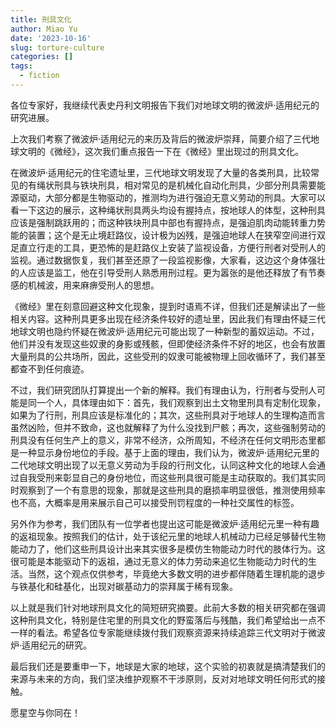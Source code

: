 ```yaml
---
title: 刑具文化
author: Miao Yu
date: '2023-10-16'
slug: torture-culture
categories: []
tags:
  - fiction
---
```


各位专家好，我继续代表史丹利文明报告下我们对地球文明的微波炉·适用纪元的研究进展。

上次我们考察了微波炉·适用纪元的来历及背后的微波炉崇拜，简要介绍了三代地球文明的《微经》，这次我们重点报告一下在《微经》里出现过的刑具文化。

在微波炉·适用纪元的住宅遗址里，三代地球文明发现了大量的各类刑具，比较常见的有绳状刑具与铁块刑具，相对常见的是机械化自动化刑具，少部分刑具需要能源驱动，大部分都是生物驱动的，推测均为进行强迫无意义劳动的刑具。大家可以看一下这边的展示，这种绳状刑具两头均设有握持点，按地球人的体型，这种刑具应该是强制跳跃用的；而这种铁块刑具中部也有握持点，是强迫肌肉动能转重力势能的装置；这个是无止境赶路仪，设计极为凶残，是强迫地球人在狭窄空间进行双足直立行走的工具，更恐怖的是赶路仪上安装了监视设备，方便行刑者对受刑人的监视。通过数据恢复，我们甚至还原了一段监视影像，大家看，这边这个身体强壮的人应该是监工，他在引导受刑人熟悉用刑过程。更为嚣张的是他还释放了有节奏感的机械波，用来麻痹受刑人的思想。

《微经》里在刻意回避这种文化现象，提到时语焉不详，但我们还是解读出了一些相关内容。这种刑具更多出现在经济条件较好的遗址里，因此我们有理由怀疑三代地球文明也隐约怀疑在微波炉·适用纪元可能出现了一种新型的蓄奴运动。不过，他们并没有发现这些奴隶的身影或残骸，但即使经济条件不好的地区，也会有放置大量刑具的公共场所，因此，这些受刑的奴隶可能被物理上回收循环了，我们甚至都查不到任何痕迹。

不过，我们研究团队打算提出一个新的解释。我们有理由认为，行刑者与受刑人可能是同一个人，具体理由如下：首先，我们观察到出土文物里刑具有定制化现象，如果为了行刑，刑具应该是标准化的；其次，这些刑具对于地球人的生理构造而言虽然凶险，但并不致命，这也就解释了为什么没找到尸骸；再次，这些强制劳动的刑具没有任何生产上的意义，非常不经济，众所周知，不经济在任何文明形态里都是一种显示身份地位的手段。基于上面的理由，我们认为，微波炉·适用纪元里的二代地球文明出现了以无意义劳动为手段的行刑文化，认同这种文化的地球人会通过自我受刑来彰显自己的身份地位，而这些刑具很可能是主动获取的。我们其实同时观察到了一个有意思的现象，那就是这些刑具的磨损率明显很低，推测使用频率也不高，大概率是用来展示自己可以接受刑罚程度的一种社交属性的标签。

另外作为参考，我们团队有一位学者也提出这可能是微波炉·适用纪元里一种有趣的返祖现象。按照我们的估计，处于该纪元里的地球人机械动力已经足够替代生物能动力了，他们这些刑具设计出来其实很多是模仿生物能动力时代的肢体行为。这很可能是本能驱动下的返祖，通过无意义的体力劳动来追忆生物能动力时代的生活。当然，这个观点仅供参考，毕竟绝大多数文明的进步都伴随着生理机能的退步与铁基化和硅基化，出现对碳基动力的崇拜属于稀有现象。

以上就是我们针对地球刑具文化的简短研究摘要。此前大多数的相关研究都在强调这种刑具文化，特别是住宅里的刑具文化的野蛮落后与残酷，我们希望给出一点不一样的看法。希望各位专家能继续拨付我们观察资源来持续追踪三代文明对于微波炉·适用纪元的研究。

最后我们还是要重申一下，地球是大家的地球，这个实验的初衷就是搞清楚我们的来源与未来的方向，我们坚决维护观察不干涉原则，反对对地球文明任何形式的接触。

愿星空与你同在！
